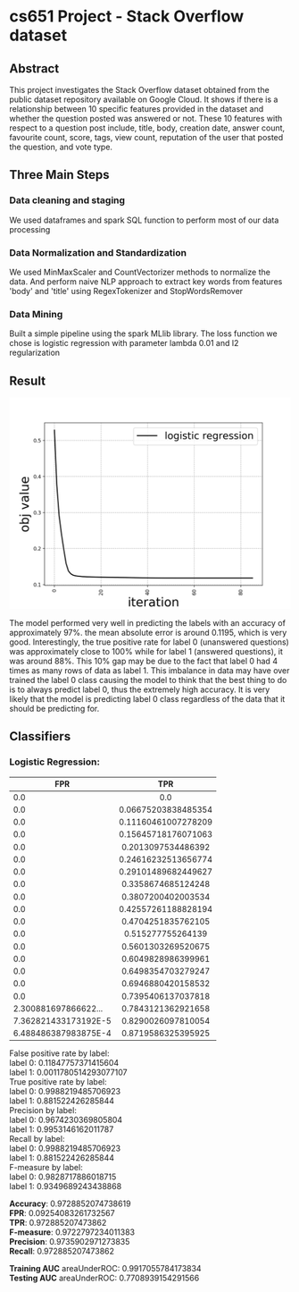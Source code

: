 # cs651 Project - Stack Overflow dataset
<h2>Abstract</h2>
<p>This project investigates the Stack Overflow dataset obtained from the public dataset repository available on Google Cloud. It shows if there is a relationship between 10 specific features provided in the dataset and whether the question posted was answered or not. These 10 features with respect to a question post include, title, body, creation date, answer count, favourite count, score, tags, view count, reputation of the user that posted the question, and vote type.
</p>

<h2>Three Main Steps</h2>
<p>
<h3>Data cleaning and staging</h3>
<p>We used dataframes and spark SQL function to perform most of our data processing</p>
<h3>Data Normalization and Standardization</h3>
<p>We used MinMaxScaler and CountVectorizer methods to normalize the data. And perform naive NLP approach to extract key words from features 'body' and 'title' using RegexTokenizer and StopWordsRemover</p>
<h3>Data Mining</h3>
<p>Built a simple pipeline using the spark MLlib library. The loss function we chose is logistic regression with parameter lambda 0.01 and l2 regularization</p>
</p>
<h2>Result</h2>
<img src="images/Figure_1.png"  />

<p>The model performed very well in predicting the labels with an accuracy of approximately 97%. the mean absolute error is around 0.1195, which is very good. Interestingly, the true positive rate for label 0 (unanswered questions) was approximately close to 100% while for label 1 (answered questions), it was around 88%. This 10% gap may be due to the fact that label 0 had 4 times as many rows of data as label 1. This imbalance in data may have over trained the label 0 class causing the model to think that the best thing to do is to always predict label 0, thus the extremely high accuracy. It is very likely that the model is predicting label 0 class regardless of the data that it should be predicting for.</p>


<h2>Classifiers</h2>
<p>
<h3>Logistic Regression:</h3>


|                 FPR|                TPR|  
| ------------------ |:-----------------:| 
|                 0.0|                0.0|  
|                 0.0|0.06675203838485354|  
|                 0.0|0.11160461007278209|  
|                 0.0|0.15645718176071063|  
|                 0.0| 0.2013097534486392|  
|                 0.0|0.24616232513656774|  
|                 0.0|0.29101489682449627|  
|                 0.0| 0.3358674685124248|  
|                 0.0| 0.3807200402003534|  
|                 0.0|0.42557261188828194|  
|                 0.0| 0.4704251835762105|  
|                 0.0|  0.515277755264139|  
|                 0.0| 0.5601303269520675|  
|                 0.0| 0.6049828986399961|  
|                 0.0| 0.6498354703279247|  
|                 0.0| 0.6946880420158532|  
|                 0.0| 0.7395406137037818|  
|2.300881697866622...| 0.7843121362921658|  
|7.362821433173192E-5| 0.8290026097810054|  
|6.488486387983875E-4| 0.8719586325395925|  


False positive rate by label:  
label 0: 0.11847757371415604  
label 1: 0.0011780514293077107  
True positive rate by label:  
label 0: 0.9988219485706923  
label 1: 0.881522426285844  
Precision by label:  
label 0: 0.9674230369805804  
label 1: 0.9953146162011787  
Recall by label:  
label 0: 0.9988219485706923  
label 1: 0.881522426285844  
F-measure by label:  
label 0: 0.9828717886018715  
label 1: 0.9349689243438868  

**Accuracy**: 0.9728852074738619  
**FPR**: 0.09254083261732567  
**TPR**: 0.972885207473862  
**F-measure**: 0.9722797234011383  
**Precision**: 0.9735902971273835  
**Recall**: 0.972885207473862  

**Training AUC**
areaUnderROC: 0.9917055784173834  
**Testing AUC**
areaUnderROC: 0.7708939154291566  



